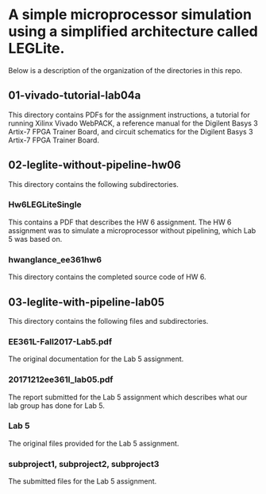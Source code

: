 # A simple microprocessor simulation using a simplified architecture called LEGLite.
Below is a description of the organization of the directories in this repo.



## 01-vivado-tutorial-lab04a
This directory contains PDFs for the assignment instructions, a tutorial for running Xilinx Vivado WebPACK, a reference manual for the Digilent Basys 3 Artix-7 FPGA Trainer Board, and circuit schematics for the Digilent Basys 3 Artix-7 FPGA Trainer Board.



## 02-leglite-without-pipeline-hw06
This directory contains the following subdirectories.

### Hw6LEGLiteSingle
This contains a PDF that describes the HW 6 assignment.  The HW 6 assignment was to simulate a microprocessor without pipelining, which Lab 5 was based on.

### hwanglance_ee361hw6
This directory contains the completed source code of HW 6.



## 03-leglite-with-pipeline-lab05
This directory contains the following files and subdirectories.

### EE361L-Fall2017-Lab5.pdf
The original documentation for the Lab 5 assignment.

### 20171212ee361l_lab05.pdf
The report submitted for the Lab 5 assignment which describes what our lab group has done for Lab 5.

### Lab 5
The original files provided for the Lab 5 assignment.

### subproject1, subproject2, subproject3
The submitted files for the Lab 5 assignment.
